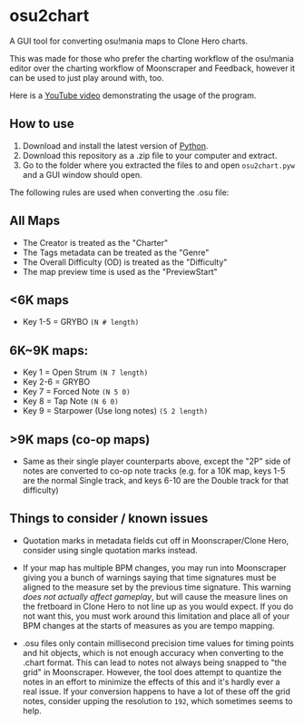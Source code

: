 # osu2chart
A GUI tool for converting osu!mania maps to Clone Hero charts.

This was made for those who prefer the charting workflow of the osu!mania editor over the charting workflow of Moonscraper and Feedback, however it can be used to just play around with, too.

Here is a [YouTube video](https://www.youtube.com/watch?v=gpp6JAtrq2k) demonstrating the usage of the program.

How to use
---
1. Download and install the latest version of [Python](https://www.python.org/downloads/).
2. Download this repository as a .zip file to your computer and extract.
3. Go to the folder where you extracted the files to and open `osu2chart.pyw` and a GUI window should open.


The following rules are used when converting the .osu file:

All Maps
---
- The Creator is treated as the "Charter"
- The Tags metadata can be treated as the "Genre"
- The Overall Difficulty (OD) is treated as the "Difficulty"
- The map preview time is used as the "PreviewStart"

<6K maps
---
- Key 1-5 = GRYBO `(N # length)`

6K~9K maps:
---
- Key 1   = Open Strum `(N 7 length)`
- Key 2-6 = GRYBO
- Key 7   = Forced Note `(N 5 0)`
- Key 8   = Tap Note `(N 6 0)`
- Key 9   = Starpower (Use long notes) `(S 2 length)`

\>9K maps (co-op maps)
---
* Same as their single player counterparts above, except the "2P" side of notes are converted to co-op note tracks (e.g. for a 10K map, keys 1-5 are the normal Single track, and keys 6-10 are the Double track for that difficulty)

Things to consider / known issues
---
- Quotation marks in metadata fields cut off in Moonscraper/Clone Hero,
  consider using single quotation marks instead.

- If your map has multiple BPM changes, you may run into Moonscraper giving you a bunch of warnings saying that time signatures must be aligned to the measure set by the previous time signature. This warning *does not actually affect gameplay*, but will cause the measure lines on the fretboard in Clone Hero to not line up as you would expect. If you do not want this, you must work around this limitation and place all of your BPM changes at the starts of measures as you are tempo mapping.

- .osu files only contain millisecond precision time values for timing points and hit objects, which is not enough accuracy when converting to the .chart format. This can lead to notes not always being snapped to "the grid" in Moonscraper. However, the tool does attempt to quantize the notes in an effort to minimize the effects of this and it's hardly ever a real issue. If your conversion happens to have a lot of these off the grid notes, consider upping the resolution to `192`, which sometimes seems to help.

